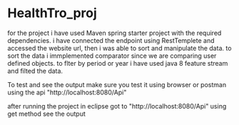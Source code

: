 # HealthTro_proj

for the project i have used Maven spring starter project with the required dependencies. 
i have connected the endpoint using RestTemplete and accessed the website url, then i was able to sort and manipulate the data. 
to sort the data i immplemented comparator since we are comparing user defined objects. to flter by period or year i have used java 8 
feature stream and filted the data. 


To test and see the output make sure you test it using browser or postman using the api "http://localhost:8080/Api"  

after running the project in eclipse 
got to  "http://localhost:8080/Api"   using get method see the output 


